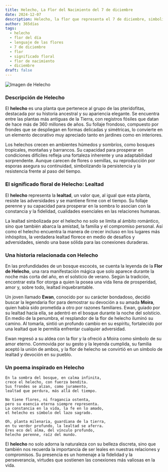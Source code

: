 ```yaml
---
title: Helecho, La Flor del Nacimiento del 7 de diciembre
date: 2024-12-07
description: Helecho, la flor que representa el 7 de diciembre, simboliza Lealtad. Descubre su fascinante historia, significado en el lenguaje de las flores y una poesía que celebra su belleza.
author: 365días
tags:
  - helecho
  - flor del día
  - lenguaje de las flores
  - 7 de diciembre
  - flor
  - significado floral
  - flor de nacimiento
  - diciembre
draft: false
---
```



![Imagen de Helecho](https://cdn.pixabay.com/photo/2019/05/06/19/13/green-4183977_1280.jpg#center)


### Descripción de Helecho

El **helecho** es una planta que pertenece al grupo de las pteridofitas, destacada por su historia ancestral y su apariencia elegante. Se encuentra entre las plantas más antiguas de la Tierra, con registros fósiles que datan de hace más de 360 millones de años. Su follaje frondoso, compuesto por frondes que se despliegan en formas delicadas y simétricas, lo convierte en un elemento decorativo muy apreciado tanto en jardines como en interiores.

Los helechos crecen en ambientes húmedos y sombríos, como bosques tropicales, montañas y barrancos. Su capacidad para prosperar en condiciones difíciles refleja una fortaleza inherente y una adaptabilidad sorprendente. Aunque carecen de flores o semillas, su reproducción por esporas asegura su continuidad, simbolizando la persistencia y la resistencia frente al paso del tiempo.

### El significado floral de Helecho: Lealtad

El **helecho** representa la **lealtad**, un valor que, al igual que esta planta, resiste las adversidades y se mantiene firme con el tiempo. Su follaje perenne y su capacidad para prosperar en la sombra lo asocian con la constancia y la fidelidad, cualidades esenciales en las relaciones humanas.

La lealtad simbolizada por el helecho no solo se limita al ámbito romántico, sino que también abarca la amistad, la familia y el compromiso personal. Así como el helecho encuentra la manera de crecer incluso en los lugares más inhóspitos, la verdadera lealtad florece en medio de desafíos y adversidades, siendo una base sólida para las conexiones duraderas.

### Una historia relacionada con Helecho

En las profundidades de un bosque escocés, se cuenta la leyenda de la **Flor de Helecho**, una rara manifestación mágica que solo aparece durante la noche más corta del año, en el solsticio de verano. Según la tradición, encontrar esta flor otorga a quien la posea una vida llena de prosperidad, amor y, sobre todo, lealtad inquebrantable.

Un joven llamado **Ewan**, conocido por su carácter bondadoso, decidió buscar la legendaria flor para demostrar su devoción a su amada **Moira**, quien había sido prometida a otro por razones familiares. Ewan, guiado por su lealtad hacia ella, se adentró en el bosque durante la noche del solsticio. En medio de la penumbra, el resplandor de la flor de helecho iluminó su camino. Al tomarla, sintió un profundo cambio en su espíritu, fortalecido por una lealtad que le permitía enfrentar cualquier adversidad.

Ewan regresó a su aldea con la flor y la ofreció a Moira como símbolo de su amor eterno. Conmovida por su gesto y la leyenda cumplida, su familia aceptó la unión de ambos, y la flor de helecho se convirtió en un símbolo de lealtad y devoción en su pueblo.

### Un poema inspirado en Helecho

```
En la sombra del bosque, en calma infinita,  
crece el helecho, con fuerza bendita.  
Sus frondes se alzan, como juramento,  
lealtad que perdura, más allá del tiempo.

No tiene flores, ni fragancia ostenta,  
pero su esencia eterna siempre representa.  
La constancia en la vida, la fe en lo amado,  
el helecho es símbolo del lazo sagrado.

Oh, planta milenaria, guardiana de la tierra,  
en tu verdor profundo, la lealtad se aferra.  
Eres eco del alma, del vínculo profundo,  
helecho perenne, raíz del mundo.
```

El **helecho** no solo adorna la naturaleza con su belleza discreta, sino que también nos recuerda la importancia de ser leales en nuestras relaciones y compromisos. Su presencia es un homenaje a la fidelidad y la perseverancia, virtudes que sostienen las conexiones más valiosas en la vida.

